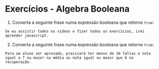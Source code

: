 # Exercícios - Algebra Booleana

1. Converta a seguinte frase numa expressão booleana que retorne `true`:
```
Se eu assistir todos os vídeos e fizer todos os exercícios, irei aprender javascript.
```

2. Converta a seguinte frase numa expressão booleana que retorne `true`:
```
Para um aluno ser aprovado, precisará ter menos de 10 faltas e nota igual a 7 ou maior na média ou nota igual ou maior que 6 na recuperação.
```